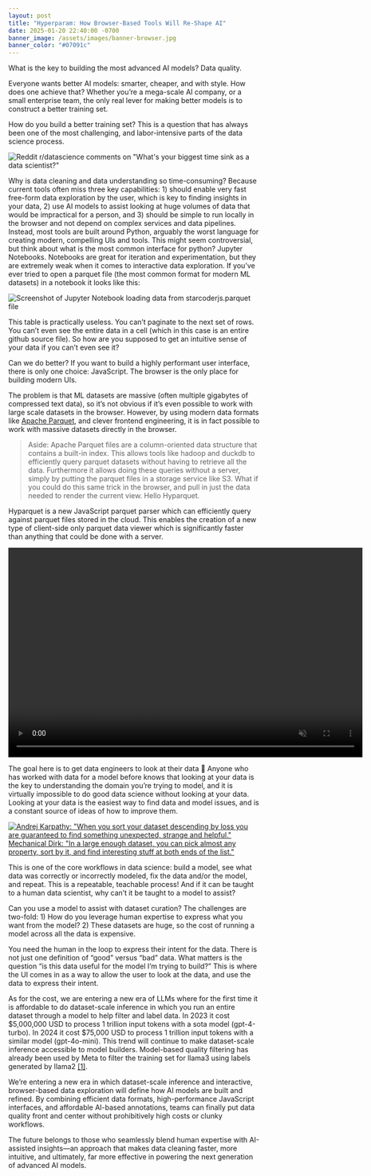 ```yaml
---
layout: post
title: "Hyperparam: How Browser-Based Tools Will Re-Shape AI"
date: 2025-01-20 22:40:00 -0700
banner_image: /assets/images/banner-browser.jpg
banner_color: "#07091c"
---
```


What is the key to building the most advanced AI models? Data quality.

Everyone wants better AI models: smarter, cheaper, and with style. How does one achieve that? Whether you’re a mega-scale AI company, or a small enterprise team, the only real lever for making better models is to construct a better training set.

How do you build a better training set? This is a question that has always been one of the most challenging, and labor-intensive parts of the data science process.

![Reddit r/datascience comments on "What's your biggest time sink as a data scientist?"]({{site.baseurl}}/assets/images/reddit-comments.png)

Why is data cleaning and data understanding so time-consuming? Because current tools often miss three key capabilities: 1) should enable very fast free-form data exploration by the user, which is key to finding insights in your data, 2) use AI models to assist looking at huge volumes of data that would be impractical for a person, and 3) should be simple to run locally in the browser and not depend on complex services and data pipelines. Instead, most tools are built around Python, arguably the worst language for creating modern, compelling UIs and tools. This might seem controversial, but think about what is the most common interface for python? Jupyter Notebooks. Notebooks are great for iteration and experimentation, but they are extremely weak when it comes to interactive data exploration. If you’ve ever tried to open a parquet file (the most common format for modern ML datasets) in a notebook it looks like this:

![Screenshot of Jupyter Notebook loading data from starcoderjs.parquet file]({{site.baseurl}}/assets/images/jupyter.png)

This table is practically useless. You can’t paginate to the next set of rows. You can’t even see the entire data in a cell (which in this case is an entire github source file). So how are you supposed to get an intuitive sense of your data if you can’t even see it?

Can we do better? If you want to build a highly performant user interface, there is only one choice: JavaScript. The browser is the only place for building modern UIs.

The problem is that ML datasets are massive (often multiple gigabytes of compressed text data), so it’s not obvious if it’s even possible to work with large scale datasets in the browser. However, by using modern data formats like [Apache Parquet](https://parquet.apache.org/), and clever frontend engineering, it is in fact possible to work with massive datasets directly in the browser.

> Aside: Apache Parquet files are a column-oriented data structure that contains a built-in index. This allows tools like hadoop and duckdb to efficiently query parquet datasets without having to retrieve all the data. Furthermore it allows doing these queries without a server, simply by putting the parquet files in a storage service like S3. What if you could do this same trick in the browser, and pull in just the data needed to render the current view. Hello Hyparquet.

Hyparquet is a new JavaScript parquet parser which can efficiently query against parquet files stored in the cloud. This enables the creation of a new type of client-side only parquet data viewer which is significantly faster than anything that could be done with a server.

<video width="710" height="420" autoplay muted loop>
  <source src="{{site.baseurl}}/assets/images/hyperparam1.mp4" type="video/mp4">
</video>

The goal here is to get data engineers to look at their data 👀 Anyone who has worked with data for a model before knows that looking at your data is the key to understanding the domain you’re trying to model, and it is virtually impossible to do good data science without looking at your data. Looking at your data is the easiest way to find data and model issues, and is a constant source of ideas of how to improve them.

[![Andrej Karpathy: "When you sort your dataset descending by loss you are guaranteed to find something unexpected, strange and helpful." Mechanical Dirk: "In a large enough dataset, you can pick almost any property, sort by it, and find interesting stuff at both ends of the list."]({{site.baseurl}}/assets/images/karpathy.png)](https://x.com/karpathy/status/1311884485676294151)

This is one of the core workflows in data science: build a model, see what data was correctly or incorrectly modeled, fix the data and/or the model, and repeat. This is a repeatable, teachable process! And if it can be taught to a human data scientist, why can’t it be taught to a model to assist?

Can you use a model to assist with dataset curation? The challenges are two-fold: 1) How do you leverage human expertise to express what you want from the model? 2) These datasets are huge, so the cost of running a model across all the data is expensive.

You need the human in the loop to express their intent for the data. There is not just one definition of “good” versus “bad” data. What matters is the question “is this data useful for the model I’m trying to build?” This is where the UI comes in as a way to allow the user to look at the data, and use the data to express their intent.

As for the cost, we are entering a new era of LLMs where for the first time it is affordable to do dataset-scale inference in which you run an entire dataset through a model to help filter and label data. In 2023 it cost $5,000,000 USD to process 1 trillion input tokens with a sota model (gpt-4-turbo). In 2024 it cost $75,000 USD to process 1 trillion input tokens with a similar model (gpt-4o-mini). This trend will continue to make dataset-scale inference accessible to model builders. Model-based quality filtering has already been used by Meta to filter the training set for llama3 using labels generated by llama2 [[1]](https://arxiv.org/pdf/2407.21783).

We’re entering a new era in which dataset-scale inference and interactive, browser-based data exploration will define how AI models are built and refined. By combining efficient data formats, high-performance JavaScript interfaces, and affordable AI-based annotations, teams can finally put data quality front and center without prohibitively high costs or clunky workflows.

The future belongs to those who seamlessly blend human expertise with AI-assisted insights—an approach that makes data cleaning faster, more intuitive, and ultimately, far more effective in powering the next generation of advanced AI models.
